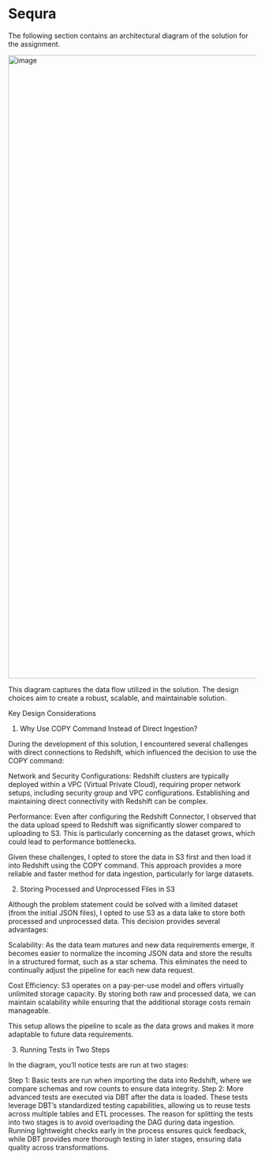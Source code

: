 # Sequra

The following section contains an architectural diagram of the solution for the assignment.

<img width="1262" alt="image" src="https://github.com/user-attachments/assets/ac3f325c-c7c8-4599-bf87-8e820843a52a">

This diagram captures the data flow utilized in the solution. The design choices aim to create a robust, scalable, and maintainable solution.

Key Design Considerations
1. Why Use COPY Command Instead of Direct Ingestion?

During the development of this solution, I encountered several challenges with direct connections to Redshift, which influenced the decision to use the COPY command:

Network and Security Configurations: Redshift clusters are typically deployed within a VPC (Virtual Private Cloud), requiring proper network setups, including security group and VPC configurations. Establishing and maintaining direct connectivity with Redshift can be complex.

Performance: Even after configuring the Redshift Connector, I observed that the data upload speed to Redshift was significantly slower compared to uploading to S3. This is particularly concerning as the dataset grows, which could lead to performance bottlenecks.

Given these challenges, I opted to store the data in S3 first and then load it into Redshift using the COPY command. This approach provides a more reliable and faster method for data ingestion, particularly for large datasets.

2. Storing Processed and Unprocessed Files in S3

Although the problem statement could be solved with a limited dataset (from the initial JSON files), I opted to use S3 as a data lake to store both processed and unprocessed data. This decision provides several advantages:

Scalability: As the data team matures and new data requirements emerge, it becomes easier to normalize the incoming JSON data and store the results in a structured format, such as a star schema. This eliminates the need to continually adjust the pipeline for each new data request.

Cost Efficiency: S3 operates on a pay-per-use model and offers virtually unlimited storage capacity. By storing both raw and processed data, we can maintain scalability while ensuring that the additional storage costs remain manageable.

This setup allows the pipeline to scale as the data grows and makes it more adaptable to future data requirements.

3. Running Tests in Two Steps

In the diagram, you’ll notice tests are run at two stages:

Step 1: Basic tests are run when importing the data into Redshift, where we compare schemas and row counts to ensure data integrity.
Step 2: More advanced tests are executed via DBT after the data is loaded. These tests leverage DBT’s standardized testing capabilities, allowing us to reuse tests across multiple tables and ETL processes.
The reason for splitting the tests into two stages is to avoid overloading the DAG during data ingestion. Running lightweight checks early in the process ensures quick feedback, while DBT provides more thorough testing in later stages, ensuring data quality across transformations.



